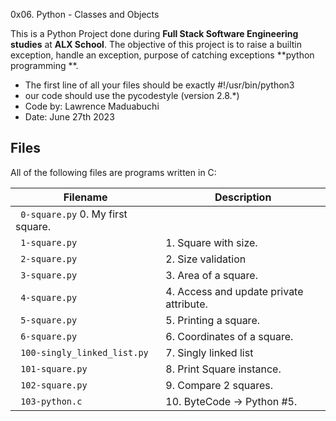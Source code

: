 0x06. Python - Classes and Objects

This is a Python Project done during **Full Stack Software Engineering studies** at **ALX School**. The objective of this project is to raise a builtin exception, handle an exception, purpose of catching exceptions **python programming **.

* The first line of all your files should be exactly #!/usr/bin/python3
* our code should use the pycodestyle (version 2.8.*)
* Code by: Lawrence Maduabuchi
* Date: June 27th 2023




## Files
All of the following files are programs written in C:

| Filename | Description |
| -------- | ----------- |
| ` 0-square.py` 0. My first square.|
| ` 1-square.py` | 1. Square with size.|
| ` 2-square.py` | 2. Size validation|
| ` 3-square.py` | 3. Area of a square.|
| ` 4-square.py` | 4. Access and update private attribute.|
| ` 5-square.py` | 5. Printing a square.|
| ` 6-square.py` | 6. Coordinates of a square.|
| ` 100-singly_linked_list.py` | 7. Singly linked list|
| ` 101-square.py` | 8. Print Square instance.|
| ` 102-square.py` | 9. Compare 2 squares.|
| ` 103-python.c` | 10. ByteCode -> Python #5.|

